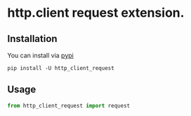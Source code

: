 # http.client request extension.

## Installation

You can install via [pypi](https://pypi.org/project/http_client_request/)

```console
pip install -U http_client_request
```

## Usage

```python
from http_client_request import request
```
